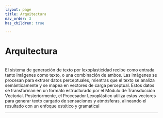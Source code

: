 ```yaml
---
layout: page
title: Arquitectura
nav_order: 3
has_children: true

---
```

# Arquitectura 
<br>
El sistema de generación de texto por lexoplasticidad recibe como entrada tanto imágenes como texto, o una combinación de ambos. Las imágenes se procesan para extraer datos perceptuales, mientras que el texto se analiza semánticamente y se mapea en vectores de carga perceptual. Estos datos se transforman en un formato estructurado por el Módulo de Transducción Vectorial. Posteriormente, el Procesador Lexoplástico utiliza estos vectores para generar texto cargado de sensaciones y atmósferas, alineando el resultado con un enfoque estético y gramatical

---